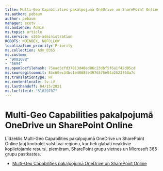 ```yaml
---
title: Multi-Geo Capabilities pakalpojumā OneDrive un SharePoint Online
ms.author: pebaum
author: pebaum
manager: scotv
ms.audience: Admin
ms.topic: article
ms.service: o365-administration
ROBOTS: NOINDEX, NOFOLLOW
localization_priority: Priority
ms.collection: Adm_O365
ms.custom:
- "9001088"
- "5694"
ms.openlocfilehash: 75ead5cfd37813d48ed86c23dbf5f6a1f42d95cd
ms.sourcegitcommit: 8bc60ec34bc1e40685e3976576e04a2623f63a7c
ms.translationtype: HT
ms.contentlocale: lv-LV
ms.lasthandoff: 04/15/2021
ms.locfileid: "51829707"
---
```

# <a name="multi-geo-capabilities-in-onedrive-and-sharepoint-online"></a>Multi-Geo Capabilities pakalpojumā OneDrive un SharePoint Online

Līdzeklis Multi-Geo Capabilities pakalpojumā OneDrive un SharePoint Online ļauj kontrolēt valsti vai reģionu, kur tiek glabāti neaktīvie koplietojamie resursi, piemēram, SharePoint grupu vietnes un Microsoft 365 grupu pastkastes.
- [Multi-Geo Capabilities pakalpojumā OneDrive un SharePoint Online](https://docs.microsoft.com/office365/enterprise/multi-geo-capabilities-in-onedrive-and-sharepoint-online-in-office-365)
